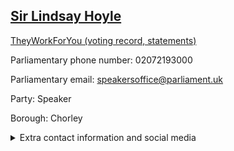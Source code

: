 ## <a href="https://members.parliament.uk/member/467/contact">Sir Lindsay Hoyle</a>

<a href="https://www.theyworkforyou.com/mp/10295/lindsay_hoyle/chorley">TheyWorkForYou (voting record, statements)</a> 

Parliamentary phone number: 02072193000 

Parliamentary email: speakersoffice@parliament.uk 

Party: Speaker 

Borough: Chorley 

<details><summary>Extra contact information and social media</summary> 
<li>Website:</li>
<li>Twitter: https://twitter.com/LindsayHoyle_MP</li>
<li>Constituency office phone number: 01257271555</li>
<li>Constituency office email: Lindsay.hoyle.mp@parliament.uk</li>
<li>Facebook:</li>
<li>Instagram:</li>
<li>Youtube:</li>
<li>Linkedin:</li>
<li>Government department phone number:</li>
<li>Government department email:</li>
<li>Threads:</li>
<li>Party office phone number:</li>
<li>Party office email:</li>
<li>Tiktok:</li>
</details>